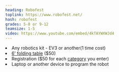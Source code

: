```yaml
---
heading: Robofest
toplink: https://www.robofest.net/
hash: robofest
grades: 5-8 or 9-12
teamsize: 1-5
video: https://www.youtube.com/embed/4kTAYWXWJd4
---
```

<li>Any robotics kit - EV3 or another(1 time cost)</li>

<li><a href="https://www.homedepot.com/p/Lifetime-6-ft-Fold-in-Half-Table-Almond-80454/205825870" target="_blank">6' folding table</a> ($50)</li>

<li>Registration ($50 for each <a href="https://www.robofest.net/index.php/current-competitions/overview" target="_blank">category</a> you enter)</li>

<li>Laptop or another device to program the robot</li>

